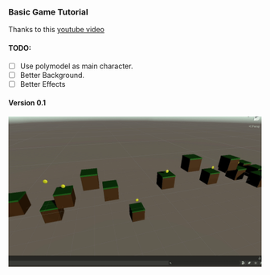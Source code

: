 ### Basic Game Tutorial

Thanks to this [youtube video](https://youtu.be/pwZpJzpE2lQ)
#### TODO:
- [ ] Use polymodel as main character.
- [ ] Better Background.
- [ ] Better Effects

#### Version 0.1
![gameVErsion0.1](./extras/gameTrials_v0.1.gif)